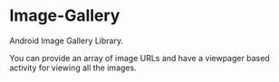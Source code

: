 # Image-Gallery
Android Image Gallery Library.

You can provide an array of image URLs and have a viewpager based activity for viewing all the images.
